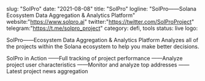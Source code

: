 slug: "SolPro"
date: "2021-08-08"
title: "SolPro"
logline: "SolPro——Solana Ecosystem Data Aggregation & Analytics Platform"
website:"https://www.solpro.ai"
twitter:"https://twitter.com/SolProProject"
telegram:"https://t.me/solpro_project"
category: defi, tools
status: live
logo: 


SolPro——Ecosystem Data Aggregation & Analytics Platform
Analyzes all of the projects within the Solana ecosystem to help you make better decisions.

SolPro in Action
——Full tracking of project performance
——Analyze project user characteristics
——Monitor and analyze top addresses
——Latest project news aggregation
